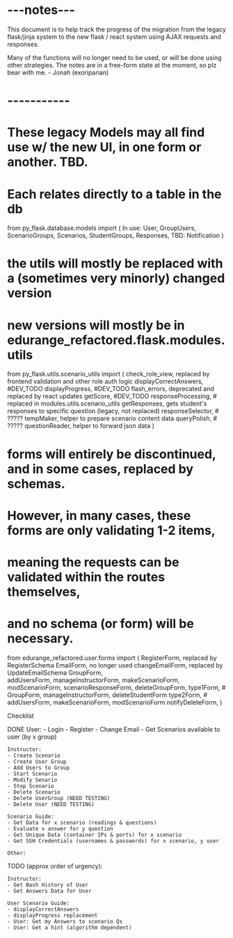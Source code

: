 
# ---notes---
This document is to help track the progress of the migration from 
the legacy flask/jinja system to the new flask / react system 
using AJAX requests and responses.

Many of the functions will no longer need to be used, or will be 
done using other strategies.  The notes are in a free-form state 
at the moment, so plz bear with me. - Jonah (exoriparian)
# -----------

# These legacy Models may all find use w/ the new UI, in one form or another.  TBD.
# Each relates directly to a table in the db
from py_flask.database.models import (
    In use:
        User, 
        GroupUsers, 
        ScenarioGroups,
        Scenarios,
        StudentGroups,
        Responses,
    TBD:
        Notification
)

# the utils will mostly be replaced with a (sometimes very minorly) changed version
# new versions will mostly be in edurange_refactored.flask.modules.utils
from py_flask.utils.scenario_utils import (
    check_role_view, replaced by frontend validation and other role auth logic
    displayCorrectAnswers,  #DEV_TODO
    displayProgress,    #DEV_TODO
    flash_errors, deprecated and replaced by react updates
    getScore,   #DEV_TODO
    responseProcessing,  # replaced in modules.utils.scenario_utils
    getResponses, gets student's responses to specific question (legacy, not replaced)
    responseSelector, # ?????
    tempMaker, helper to prepare scenario content data
    queryPolish, # ?????
    questionReader, helper to forward json data
)

# forms will entirely be discontinued, and in some cases, replaced by schemas.  
# However, in many cases, these forms are only validating 1-2 items,
# meaning the requests can be validated within the routes themselves,
# and no schema (or form) will be necessary.
from edurange_refactored.user.forms import (
    RegisterForm,  replaced by RegisterSchema
    EmailForm,  no longer used
    changeEmailForm, replaced by UpdateEmailSchema
    GroupForm,  
    addUsersForm,
    manageInstructorForm,
    makeScenarioForm,
    modScenarioForm,
    scenarioResponseForm,
    deleteGroupForm,
    type1Form, # GroupForm, manageInstructorForm, deleteStudentForm
    type2Form, # addUsersForm, makeScenarioForm, modScenarioForm
    notifyDeleteForm,
)


Checklist
   
DONE
    User:
    - Login
    - Register
    - Change Email
    - Get Scenarios available to user (by x group)

    Instructor:
    - Create Scenario
    - Create User Group
    - Add Users to Group
    - Start Scenario
    - Modify Senario
    - Stop Scenario
    - Delete Scenario
    - Delete UserGroup (NEED TESTING)
    - Delete User (NEED TESTING)

    Scenario Guide:
    - Get Data for x scenario (readings & questions)
    - Evaluate x answer for y question
    - Get Unique Data (container IPs & ports) for x scenario
    - Get SSH Credentials (usernames & passwords) for x scenario, y user

    Other:

TODO (approx order of urgency):

    Instructor:
    - Get Bash History of User
    - Get Answers Data for User

    User Scenario Guide:
    - displayCorrectAnswers
    - displayProgress replacement
    - User: Get my Answers to scenario Qs
    - User: Get a hint (algorithm dependent)

    



